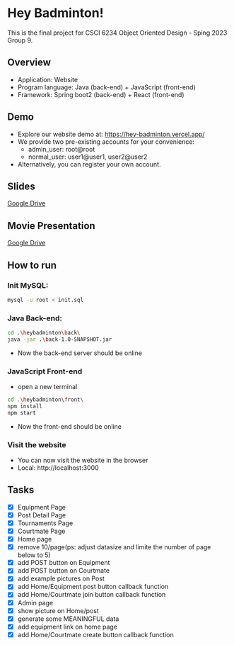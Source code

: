 # Hey Badminton!
This is the final project for CSCI 6234 Object Oriented Design - Sping 2023 Group 9. 

## Overview
* Application: Website
* Program language: Java (back-end) + JavaScript (front-end)
* Framework: Spring boot2 (back-end) + React (front-end)

## Demo
* Explore our website demo at: https://hey-badminton.vercel.app/
* We provide two pre-existing accounts for your convenience:
  * admin_user: root@root
  * normal_user: user1@user1, user2@user2
* Alternatively, you can register your own account.

## Slides
[Google Drive](https://docs.google.com/presentation/d/1lF3PdN1U0-0lVJ-0RPXKd3fob1CUjmEDquPwAA-aUbM/edit?usp=sharing)

## Movie Presentation
[Google Drive](https://drive.google.com/file/d/1Vd2fskJJ3TEJAoqRwFjyIkS6xZvxlNbe/view?usp=share_link)

## How to run

### Init MySQL:
```bash
mysql -u root < init.sql
```

### Java Back-end:
```bash
cd .\heybadminton\back\
java -jar .\back-1.0-SNAPSHOT.jar
```
* Now the back-end server should be online

### JavaScript Front-end
* open a new terminal
```bash
cd .\heybadminton\front\
npm install
npm start
```
* Now the front-end should be online

### Visit the website
* You can now visit the website in the browser
* Local: http://localhost:3000


## Tasks
- [x] Equipment Page
- [x] Post Detail Page
- [x] Tournaments Page
- [x] Courtmate Page
- [x] Home page
- [x] remove 10/page(ps: adjust datasize and limite the number of page below to 5)
- [x] add POST button on Equipment
- [x] add POST button on Courtmate
- [x] add example pictures on Post
- [x] add Home/Equipment post button callback function
- [x] add Home/Courtmate join button callback function
- [x] Admin page
- [x] show picture on Home/post
- [x] generate some MEANINGFUL data
- [x] add equipment link on home page
- [x] add Home/Courtmate create button callback function
